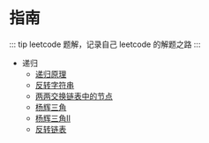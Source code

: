 # 指南

::: tip
leetcode 题解，记录自己 leetcode 的解题之路
:::

+ 递归
  + [递归原理](./recursion/principle.md)
  + [反转字符串](./recursion/print-reverse.md)
  + [两两交换链表中的节点](./recursion/swap-pairs.md)
  + [杨辉三角](./recursion/triangle.md)
  + [杨辉三角II](./recursion/triangle2.md)
  + [反转链表](./recursion/reverse-list.md)
